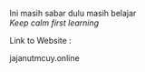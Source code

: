 Ini masih sabar dulu masih belajar \
_Keep calm first learning_

Link to Website :

jajanutmcuy.online
